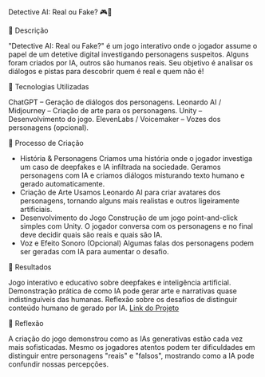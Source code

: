 Detective AI: Real ou Fake? 🎮🤖

📒 Descrição

"Detective AI: Real ou Fake?" é um jogo interativo onde o jogador assume o papel de um detetive digital investigando personagens suspeitos. Alguns foram criados por IA, outros são humanos reais. Seu objetivo é analisar os diálogos e pistas para descobrir quem é real e quem não é!

🤖 Tecnologias Utilizadas

ChatGPT – Geração de diálogos dos personagens.
Leonardo AI / Midjourney – Criação de arte para os personagens.
Unity  – Desenvolvimento do jogo.
ElevenLabs / Voicemaker – Vozes dos personagens (opcional).

🧐 Processo de Criação

- História & Personagens
Criamos uma história onde o jogador investiga um caso de deepfakes e IA infiltrada na sociedade.
Geramos personagens com IA e criamos diálogos misturando texto humano e gerado automaticamente.
- Criação de Arte
Usamos Leonardo AI para criar avatares dos personagens, tornando alguns mais realistas e outros ligeiramente artificiais.
- Desenvolvimento do Jogo
Construção de um jogo point-and-click simples com Unity.
O jogador conversa com os personagens e no final deve decidir quais são reais e quais são IA.
- Voz e Efeito Sonoro (Opcional)
Algumas falas dos personagens podem ser geradas com IA para aumentar o desafio.

🚀 Resultados

Jogo interativo e educativo sobre deepfakes e inteligência artificial.
Demonstração prática de como IA pode gerar arte e narrativas quase indistinguíveis das humanas.
Reflexão sobre os desafios de distinguir conteúdo humano de gerado por IA.
[Link do Projeto](https://humble-disco-wg74xwvj775hgjg9.github.dev/)

💭 Reflexão

A criação do jogo demonstrou como as IAs generativas estão cada vez mais sofisticadas. Mesmo os jogadores atentos podem ter dificuldades em distinguir entre personagens "reais" e "falsos", mostrando como a IA pode confundir nossas percepções.
